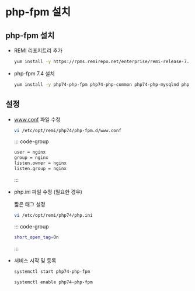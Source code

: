 # php-fpm 설치

## php-fpm 설치

* REMI 리포지트리 추가

    ```bash
    yum install -y https://rpms.remirepo.net/enterprise/remi-release-7.rpm
    ```

* php-fpm 7.4 설치

    ```bash
    yum install -y php74-php-fpm php74-php-common php74-php-mysqlnd php74-php-mbstring php74-php-pdo php74-php-xml
    ```

## 설정

* www.conf 파일 수정

    ```bash
    vi /etc/opt/remi/php74/php-fpm.d/www.conf
    ```

    ::: code-group
    ```bash [www.conf]
    user = nginx 
    group = nginx
    listen.owner = nginx
    listen.group = nginx
    ```
    :::

* php.ini 파일 수정 (필요한 경우)

    짧은 태그 설정

    ```bash
    vi /etc/opt/remi/php74/php.ini
    ```

    ::: code-group
    ```bash [php.ini]
    short_open_tag=On
    ```
    :::

* 서비스 시작 및 등록

    ```bash
    systemctl start php74-php-fpm
    ```

    ```bash
    systemctl enable php74-php-fpm
    ```
